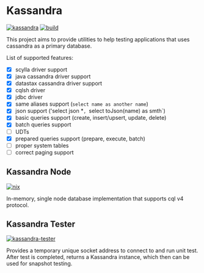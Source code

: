 # Kassandra

[![kassandra](https://img.shields.io/crates/v/kassandra.svg)](https://crates.io/crates/kassandra)
[![build](https://github.com/alisa101rs/kassandra/actions/workflows/rust.yml/badge.svg?branch=main)](https://github.com/alisa101rs/kassandra/actions/workflows/rust.yml)


This project aims to provide utilities to help testing
applications that uses cassandra as a primary database.

List of supported features:
- [x] scylla driver support
- [x] java cassandra driver support
- [x] datastax cassandra driver support
- [x] cqlsh driver
- [x] jdbc driver
- [x] same aliases support (`select name as another name`)
- [x] json support ('select json *`, `select toJson(name) as smth`)
- [x] basic queries support (create, insert/upsert, update, delete)
- [x] batch queries support
- [ ] UDTs
- [x] prepared queries support (prepare, execute, batch)
- [ ] proper system tables
- [ ] correct paging support

## Kassandra Node
[![nix](https://github.com/alisa101rs/kassandra/actions/workflows/nix.yml/badge.svg?branch=main)](https://github.com/alisa101rs/kassandra/actions/workflows/nix.yml)

In-memory, single node database implementation
that supports cql v4 protocol.

## Kassandra Tester
[![kassandra-tester](https://img.shields.io/crates/v/kassandra-tester.svg)](https://crates.io/crates/kassandra-tester)

Provides a temporary unique socket address to connect to and run unit test.
After test is completed, returns a Kassandra instance, which then can be used
for snapshot testing.
